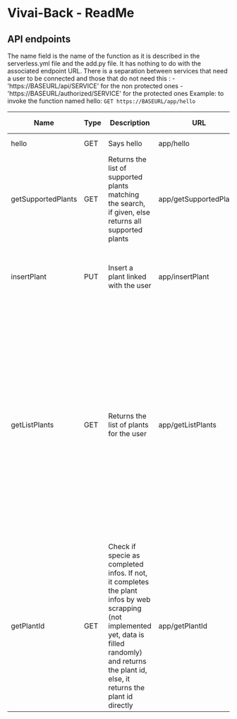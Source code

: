 # Vivai-Back - ReadMe

## API endpoints
The name field is the name of the function as it is described in the serverless.yml file and the add.py file. It has nothing to do with the associated endpoint URL.
There is a separation between services that need a user to be connected and those that do not need this :
    - 'https://BASEURL/api/SERVICE' for the non protected ones
    - 'https://BASEURL/authorized/SERVICE' for the protected ones
Example: to invoke the function named hello: `GET https://BASEURL/app/hello`


| Name              | Type | Description                            | URL             | Parameters         | Example response                                                                                                                      |
|-------------------|------|----------------------------------------|-----------------|--------------------|-------------------------------------------------------------------------------------------------------------------------------|
| hello             | GET  | Says hello                             | app/hello       | null               | {"message": "Hello world !"} |
| getSupportedPlants | GET  | Returns the list of supported plants matching the search, if given, else returns all supported plants | app/getSupportedPlants | search: the searched plant (**OPTIONNAL**) | [{"species": "Basilic", "websiteUrl": "http://basilic.fr"}, {...}] |
| insertPlant       | PUT  | Insert a plant linked with the user    | app/insertPlant | userId, plantId (**REQUIRED**), location, temperature, sunExpo, shared (**OPTIONAL**)  | {"message" : "Success"} |
| getListPlants    | GET   | Returns the list of plants for the user   | app/getListPlants | userId : id of the user (**REQUIRED**)  | [{"id": 10, "plantId": 1, "userId": "10", "location": "Salon", "temperature": 20.0, "sunExpo": "1", "shared": true}, {"id": 18, "plantId": 2, "userId": "10", "location": "Cuisine", "temperature": 22.2, "sunExpo": "NULL", "shared": false},  {"id": 21, "plantId": 3, "userId": "10", "location": "NULL", "temperature": "NULL", "sunExpo": "NULL", "shared": false}] |
| getPlantId    | GET | Check if specie as completed infos. If not, it completes the plant infos by web scrapping (not implemented yet, data is filled randomly) and returns the plant id, else, it returns the plant id directly | app/getPlantId | species (**REQUIRED**) | {"plantId" : 18} |
